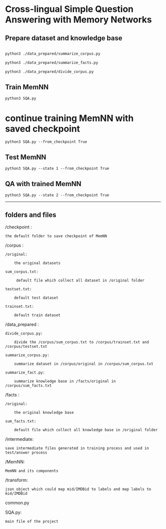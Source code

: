 # Cross-lingual Simple Question Answering with Memory Networks

## Prepare dataset and knowledge base

```bash

python3 ./data_prepared/summarize_corpus.py

python3 ./data_prepared/summarize_facts.py

python3 ./data_prepared/divide_corpus.py

```

## Train MemNN

```
python3 SQA.py
```

# continue training MemNN with saved checkpoint

```
python3 SQA.py --from_checkpoint True
```

## Test MemNN

```
python3 SQA.py --state 1 --from_checkpoint True
```

## QA with trained MemNN

```
python3 SQA.py --state 2 --from_checkpoint True
```

-----------------

## folders and files

/checkpoint : 
    
    the default folder to save checkpoint of MemNN

/corpus :

    /original:

        the original datasets

    sum_corpus.txt:

         default file which collect all dataset in /original folder

    testset.txt: 

        default test dataset

    trainset.txt: 

        default train dataset

/data_prepared  :

    divide_corpus.py:

        divide the /corpus/sum_corpus.txt to /corpus/trainset.txt and /corpus/testset.txt

    summarize_corpus.py:

        summarize dataset in /corpus/original in /corpus/sum_corpus.txt

    summarize_fact.py:

        summarize knowledge base in /facts/original in /corpus/sum_facts.txt

/facts :

    /original:

        the original knowledge base

    sum_facts.txt:

        default file which collect all knowledge base in /original folder

/intermediate:

    save intermediate files generated in training process and used in test/answer process

/MemNN:

    MemNN and its components

/transform:

    json object which could map mid/IMDBid to labels and map labels to mid/IMDBid 

common.py

SQA.py:

    main file of the project